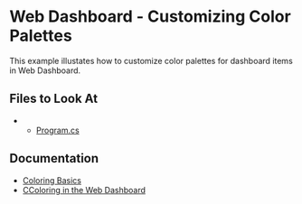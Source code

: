 # Web Dashboard - Customizing Color Palettes

This example illustates how to customize color palettes for dashboard items in Web Dashboard.

## Files to Look At

- * [Program.cs](./CS/WebDashboardCustomColorPalettes/Program.cs)

## Documentation

- [Coloring Basics](https://docs.devexpress.com/Dashboard/116915)
- [CColoring in the Web Dashboard](https://docs.devexpress.com/Dashboard/117152)


